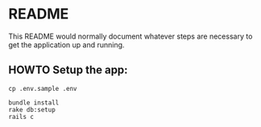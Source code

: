 # README

This README would normally document whatever steps are necessary to get the
application up and running.

## HOWTO Setup the app:
```
cp .env.sample .env

bundle install
rake db:setup
rails c
```
